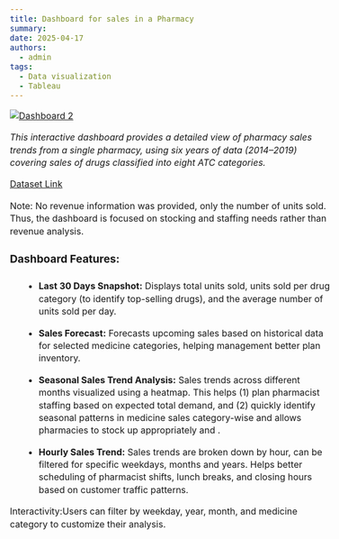 ```yaml
---
title: Dashboard for sales in a Pharmacy
summary: 
date: 2025-04-17
authors:
  - admin
tags:
  - Data visualization
  - Tableau
---
```



<style>
  body {
    font-size: 1rem;
    line-height: 1.4;
  }

  h1, h2, h3, h4 {
    font-size: 1.2rem;
    line-height: 1.2;
  }

  p {
    font-size: 1rem;
    line-height: 1.4;
    margin-bottom: 0.8rem;
  }
  ul, ol {
    font-size: 1rem;
    line-height: 1.4;
    margin-left: 1.5rem;
  }

  li {
    margin-bottom: 0.4rem;
  }
</style>

<div class='tableauPlaceholder' id='viz1745585415094' style='position: relative'><noscript><a href='#'><img alt='Dashboard 2 ' src='https:&#47;&#47;public.tableau.com&#47;static&#47;images&#47;Bo&#47;Book2_17454320271010&#47;Dashboard2&#47;1_rss.png' style='border: none' /></a></noscript><object class='tableauViz'  style='display:none;'><param name='host_url' value='https%3A%2F%2Fpublic.tableau.com%2F' /> <param name='embed_code_version' value='3' /> <param name='site_root' value='' /><param name='name' value='Book2_17454320271010&#47;Dashboard2' /><param name='tabs' value='no' /><param name='toolbar' value='yes' /><param name='static_image' value='https:&#47;&#47;public.tableau.com&#47;static&#47;images&#47;Bo&#47;Book2_17454320271010&#47;Dashboard2&#47;1.png' /> <param name='animate_transition' value='yes' /><param name='display_static_image' value='yes' /><param name='display_spinner' value='yes' /><param name='display_overlay' value='yes' /><param name='display_count' value='yes' /><param name='language' value='en-US' /></object></div>                <script type='text/javascript'>                    var divElement = document.getElementById('viz1745585415094');                    var vizElement = divElement.getElementsByTagName('object')[0];                    if ( divElement.offsetWidth > 800 ) { vizElement.style.width='920px';vizElement.style.minHeight='713px';vizElement.style.maxHeight='887px';vizElement.style.height=(divElement.offsetWidth*1)+'px';} else if ( divElement.offsetWidth > 500 ) { vizElement.style.width='920px';vizElement.style.minHeight='713px';vizElement.style.maxHeight='887px';vizElement.style.height=(divElement.offsetWidth*1)+'px';} else { vizElement.style.width='100%';vizElement.style.height='1877px';}                     var scriptElement = document.createElement('script');                    scriptElement.src = 'https://public.tableau.com/javascripts/api/viz_v1.js';                    vizElement.parentNode.insertBefore(scriptElement, vizElement);                </script>

*This interactive dashboard provides a detailed view of pharmacy sales trends from a single pharmacy, using six years of data (2014–2019) covering sales of drugs classified into eight ATC categories.*

[Dataset Link](https://www.kaggle.com/datasets/milanzdravkovic/pharma-sales-data/data)

Note: No revenue information was provided, only the number of units sold.
Thus, the dashboard is focused on stocking and staffing needs rather than revenue analysis.

#### Dashboard Features:

- **Last 30 Days Snapshot:** Displays total units sold, units sold per drug category (to identify top-selling drugs), and the average number of units sold per day.

- **Sales Forecast:** Forecasts upcoming sales based on historical data for selected medicine categories, helping management better plan inventory.

- **Seasonal Sales Trend Analysis:** Sales trends across different months visualized using a heatmap. This helps (1) plan pharmacist staffing based on expected total demand, and (2) quickly identify seasonal patterns in medicine sales category-wise and allows pharmacies to stock up appropriately and .

- **Hourly Sales Trend:** Sales trends are broken down by hour, can be filtered for specific weekdays, months and years. Helps better scheduling of pharmacist shifts, lunch breaks, and closing hours based on customer traffic patterns.

Interactivity:Users can filter by weekday, year, month, and medicine category to customize their analysis.




